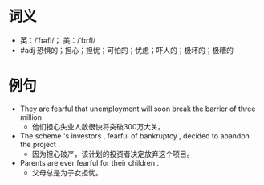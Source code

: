 # 词义
- 英：/ˈfɪəfl/； 美：/ˈfɪrfl/
- #adj 恐惧的；担心；担忧；可怕的；忧虑；吓人的；极坏的；极糟的
# 例句
- They are fearful that unemployment will soon break the barrier of three million
	- 他们担心失业人数很快将突破300万大关。
- The scheme 's investors , fearful of bankruptcy , decided to abandon the project .
	- 因为担心破产，该计划的投资者决定放弃这个项目。
- Parents are ever fearful for their children .
	- 父母总是为子女担忧。
